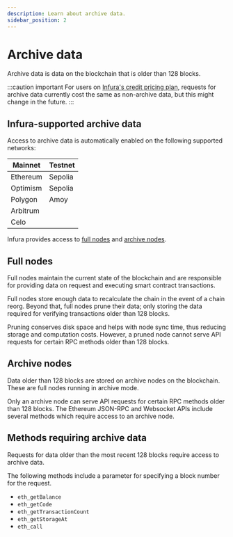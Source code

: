 ```yaml
---
description: Learn about archive data.
sidebar_position: 2
---
```


# Archive data

Archive data is data on the blockchain that is older than 128 blocks.

:::caution important
For users on [Infura's credit pricing plan](../get-started/pricing/index.md), requests for
archive data currently cost the same as non-archive data, but this might change in the future.
:::

## Infura-supported archive data

Access to archive data is automatically enabled on the following supported networks:

 |Mainnet |Testnet|
 |--------|-------|
 |Ethereum|Sepolia|
 |Optimism|Sepolia|
 |Polygon |Amoy   |
 |Arbitrum|       |
 |Celo    |       |

Infura provides access to [full nodes](#full-nodes)
and [archive nodes](#archive-nodes). 

## Full nodes

Full nodes maintain the current state of the blockchain and are responsible for providing data on request and executing smart contract transactions.

Full nodes store enough data to recalculate the chain in the event of a chain reorg. Beyond that, full nodes prune their data; only storing the data required for verifying transactions older than 128 blocks.

Pruning conserves disk space and helps with node sync time, thus reducing storage and computation costs. However, a pruned node cannot serve API requests for certain RPC methods older than 128 blocks.

## Archive nodes

Data older than 128 blocks are stored on archive nodes on the blockchain. These are full nodes running in archive mode.

Only an archive node can serve API requests for certain RPC methods older than 128 blocks. The Ethereum JSON-RPC and Websocket APIs include several methods which require access to an archive node.

## Methods requiring archive data

Requests for data older than the most recent 128 blocks require access to archive data.

The following methods include a parameter for specifying a block number for the request.

- `eth_getBalance`
- `eth_getCode`
- `eth_getTransactionCount`
- `eth_getStorageAt`
- `eth_call`
